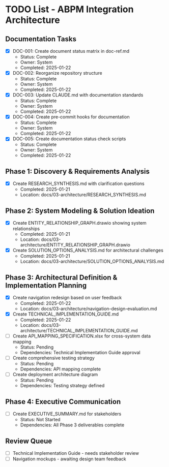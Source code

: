 # TODO List - ABPM Integration Architecture

## Documentation Tasks
- [x] DOC-001: Create document status matrix in doc-ref.md
  - Status: Complete
  - Owner: System
  - Completed: 2025-01-22
- [x] DOC-002: Reorganize repository structure
  - Status: Complete
  - Owner: System
  - Completed: 2025-01-22
- [x] DOC-003: Update CLAUDE.md with documentation standards
  - Status: Complete
  - Owner: System
  - Completed: 2025-01-22
- [x] DOC-004: Create pre-commit hooks for documentation
  - Status: Complete
  - Owner: System
  - Completed: 2025-01-22
- [x] DOC-005: Create documentation status check scripts
  - Status: Complete
  - Owner: System
  - Completed: 2025-01-22

## Phase 1: Discovery & Requirements Analysis
- [x] Create RESEARCH_SYNTHESIS.md with clarification questions
  - Completed: 2025-01-21
  - Location: docs/03-architecture/RESEARCH_SYNTHESIS.md

## Phase 2: System Modeling & Solution Ideation  
- [x] Create ENTITY_RELATIONSHIP_GRAPH.drawio showing system relationships
  - Completed: 2025-01-21
  - Location: docs/03-architecture/ENTITY_RELATIONSHIP_GRAPH.drawio
- [x] Create SOLUTION_OPTIONS_ANALYSIS.md for architectural challenges
  - Completed: 2025-01-21
  - Location: docs/03-architecture/SOLUTION_OPTIONS_ANALYSIS.md

## Phase 3: Architectural Definition & Implementation Planning
- [x] Create navigation redesign based on user feedback
  - Completed: 2025-01-22
  - Location: docs/03-architecture/navigation-design-evaluation.md
- [x] Create TECHNICAL_IMPLEMENTATION_GUIDE.md
  - Completed: 2025-01-22
  - Location: docs/03-architecture/TECHNICAL_IMPLEMENTATION_GUIDE.md
- [ ] Create API_MAPPING_SPECIFICATION.xlsx for cross-system data mapping
  - Status: Pending
  - Dependencies: Technical Implementation Guide approval
- [ ] Create comprehensive testing strategy
  - Status: Pending
  - Dependencies: API mapping complete
- [ ] Create deployment architecture diagram
  - Status: Pending
  - Dependencies: Testing strategy defined

## Phase 4: Executive Communication
- [ ] Create EXECUTIVE_SUMMARY.md for stakeholders
  - Status: Not Started
  - Dependencies: All Phase 3 deliverables complete

## Review Queue
- [ ] Technical Implementation Guide - needs stakeholder review
- [ ] Navigation mockups - awaiting design team feedback